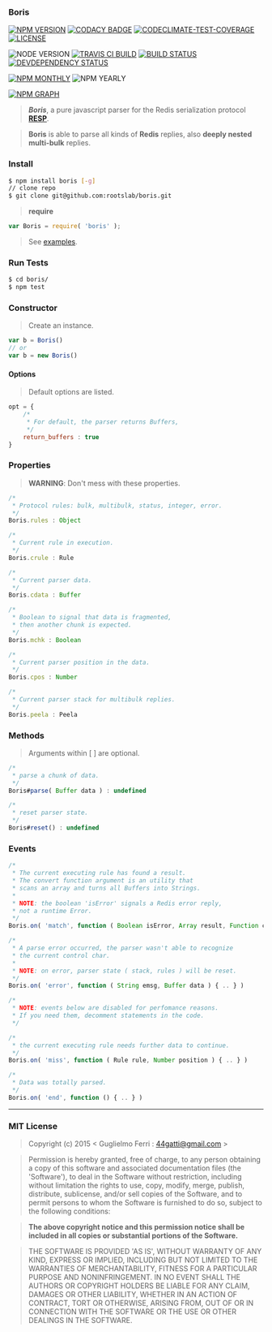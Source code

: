 ### Boris

[![NPM VERSION](http://img.shields.io/npm/v/boris.svg?style=flat)](https://www.npmjs.org/package/boris)
[![CODACY BADGE](https://img.shields.io/codacy/b18ed7d95b0a4707a0ff7b88b30d3def.svg?style=flat)](https://www.codacy.com/public/44gatti/boris)
[![CODECLIMATE-TEST-COVERAGE](https://img.shields.io/codeclimate/coverage/github/rootslab/boris.svg?style=flat)](https://codeclimate.com/github/rootslab/boris)
[![LICENSE](http://img.shields.io/badge/license-MIT-blue.svg?style=flat)](https://github.com/rootslab/boris#mit-license)

![NODE VERSION](https://img.shields.io/node/v/boris.svg)
[![TRAVIS CI BUILD](http://img.shields.io/travis/rootslab/boris.svg?style=flat)](http://travis-ci.org/rootslab/boris)
[![BUILD STATUS](http://img.shields.io/david/rootslab/boris.svg?style=flat)](https://david-dm.org/rootslab/boris)
[![DEVDEPENDENCY STATUS](http://img.shields.io/david/dev/rootslab/boris.svg?style=flat)](https://david-dm.org/rootslab/boris#info=devDependencies)

[![NPM MONTHLY](http://img.shields.io/npm/dm/boris.svg?style=flat)](http://npm-stat.com/charts.html?package=boris)
![NPM YEARLY](https://img.shields.io/npm/dy/boris.svg)

[![NPM GRAPH](https://nodei.co/npm/boris.png?downloads=true&downloadRank=true&stars=true)](https://nodei.co/npm/boris/)

> _**Boris**_, a pure javascript parser for the Redis serialization protocol __[RESP](http://redis.io/topics/protocol)__.

> __Boris__ is able to parse all kinds of __Redis__ replies, also __deeply nested multi-bulk__ replies.

### Install

```bash
$ npm install boris [-g]
// clone repo
$ git clone git@github.com:rootslab/boris.git
```
> __require__ 

```javascript
var Boris = require( 'boris' );
```
> See [examples](example/).

### Run Tests

```bash
$ cd boris/
$ npm test
```
### Constructor

> Create an instance.

```javascript
var b = Boris()
// or
var b = new Boris()
```
#### Options

> Default options are listed.

```javascript
opt = {
    /*
     * For default, the parser returns Buffers,
     */
    return_buffers : true
}
```

### Properties

> __WARNING__: Don't mess with these properties.

```javascript
/*
 * Protocol rules: bulk, multibulk, status, integer, error.
 */
Boris.rules : Object

/*
 * Current rule in execution.
 */
Boris.crule : Rule

/*
 * Current parser data.
 */
Boris.cdata : Buffer

/*
 * Boolean to signal that data is fragmented,
 * then another chunk is expected.
 */
Boris.mchk : Boolean

/*
 * Current parser position in the data.
 */
Boris.cpos : Number

/*
 * Current parser stack for multibulk replies.
 */
Boris.peela : Peela
```

### Methods

> Arguments within [ ] are optional.

```javascript
/*
 * parse a chunk of data.
 */
Boris#parse( Buffer data ) : undefined

/*
 * reset parser state.
 */
Boris#reset() : undefined

```

### Events

```javascript
/*
 * The current executing rule has found a result.
 * The convert function argument is an utility that
 * scans an array and turns all Buffers into Strings.
 *
 * NOTE: the boolean 'isError' signals a Redis error reply,
 * not a runtime Error.
 */
Boris.on( 'match', function ( Boolean isError, Array result, Function convert ) { .. } )

/*
 * A parse error occurred, the parser wasn't able to recognize
 * the current control char.
 *
 * NOTE: on error, parser state ( stack, rules ) will be reset.
 */
Boris.on( 'error', function ( String emsg, Buffer data ) { .. } )

/*
 * NOTE: events below are disabled for perfomance reasons.
 * If you need them, decomment statements in the code.
 */

/*
 * the current executing rule needs further data to continue.
 */
Boris.on( 'miss', function ( Rule rule, Number position ) { .. } )

/*
 * Data was totally parsed.
 */
Boris.on( 'end', function () { .. } )

``` 

------------------------------------------------------------------------


### MIT License

> Copyright (c) 2015 &lt; Guglielmo Ferri : 44gatti@gmail.com &gt;

> Permission is hereby granted, free of charge, to any person obtaining
> a copy of this software and associated documentation files (the
> 'Software'), to deal in the Software without restriction, including
> without limitation the rights to use, copy, modify, merge, publish,
> distribute, sublicense, and/or sell copies of the Software, and to
> permit persons to whom the Software is furnished to do so, subject to
> the following conditions:

> __The above copyright notice and this permission notice shall be
> included in all copies or substantial portions of the Software.__

> THE SOFTWARE IS PROVIDED 'AS IS', WITHOUT WARRANTY OF ANY KIND,
> EXPRESS OR IMPLIED, INCLUDING BUT NOT LIMITED TO THE WARRANTIES OF
> MERCHANTABILITY, FITNESS FOR A PARTICULAR PURPOSE AND NONINFRINGEMENT.
> IN NO EVENT SHALL THE AUTHORS OR COPYRIGHT HOLDERS BE LIABLE FOR ANY
> CLAIM, DAMAGES OR OTHER LIABILITY, WHETHER IN AN ACTION OF CONTRACT,
> TORT OR OTHERWISE, ARISING FROM, OUT OF OR IN CONNECTION WITH THE
> SOFTWARE OR THE USE OR OTHER DEALINGS IN THE SOFTWARE.

